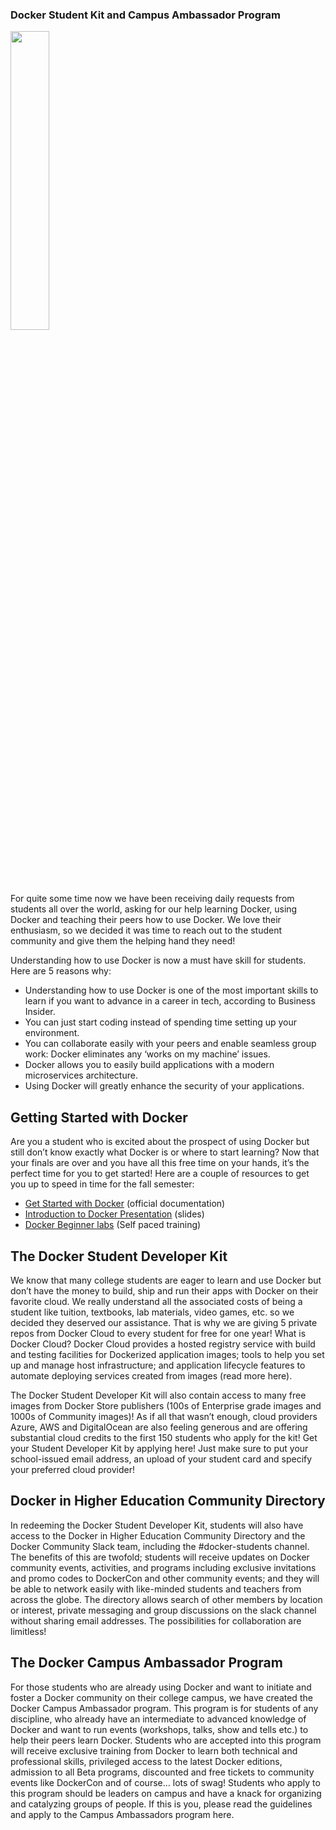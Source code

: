 ### Docker Student Kit and Campus Ambassador Program

<img width="35%" height="35%" src="https://i1.wp.com/blog.docker.com/wp-content/uploads/adc1a6ad-e95f-4fae-ab59-8c7a23244cfc-1.jpg?resize=676%2C531&ssl=1">

For quite some time now we have been receiving daily requests from students all over the world, asking for our help learning Docker, using Docker and teaching their peers how to use Docker. We love their enthusiasm, so we decided it was time to reach out to the student community and give them the helping hand they need!

Understanding how to use Docker is now a must have skill for students. Here are 5 reasons why:

- Understanding how to use Docker is one of the most important skills to learn if you want to advance in a career in tech, according to Business Insider.
- You can just start coding instead of spending time setting up your environment.
- You can collaborate easily with your peers and enable seamless group work: Docker eliminates any ‘works on my machine’ issues.
- Docker allows you to easily build applications with a modern microservices architecture.
- Using Docker will greatly enhance the security of your applications.

## Getting Started with Docker
Are you a student who is excited about the prospect of using Docker but still don’t know exactly what Docker is or where to start learning? Now that your finals are over and you have all this free time on your hands, it’s the perfect time for you to get started! Here are a couple of resources to get you up to speed in time for the fall semester:

- [Get Started with Docker](https://docs.docker.com/get-started/) (official documentation)
- [Introduction to Docker Presentation](https://github.com/mikegcoleman/docker101/blob/master/Docker_101_Workshop_DockerCon.pdf) (slides)
- [Docker Beginner labs](http://training.play-with-docker.com/) (Self paced training)

## The Docker Student Developer Kit
We know that many college students are eager to learn and use Docker but don’t have the money to build, ship and run their apps with Docker on their favorite cloud. We really understand all the associated costs of being a student like tuition, textbooks, lab materials, video games, etc. so we decided they deserved our assistance. That is why we are giving 5 private repos from Docker Cloud to every student for free for one year! What is Docker Cloud? Docker Cloud provides a hosted registry service with build and testing facilities for Dockerized application images; tools to help you set up and manage host infrastructure; and application lifecycle features to automate deploying services created from images (read more here).

The Docker Student Developer Kit will also contain access to many free images from Docker Store publishers (100s of Enterprise grade images and 1000s of Community images)! As if all that wasn’t enough, cloud providers Azure, AWS and DigitalOcean are also feeling generous and are offering substantial cloud credits to the first 150 students who apply for the kit! Get your Student Developer Kit by applying here! Just make sure to put your school-issued email address, an upload of your student card and specify your preferred cloud provider!

## Docker in Higher Education Community Directory
In redeeming the Docker Student Developer Kit, students will also have access to the Docker in Higher Education Community Directory and the Docker Community Slack team, including the #docker-students channel. The benefits of this are twofold; students will receive updates on Docker community events, activities, and programs including exclusive invitations and promo codes to DockerCon and other community events; and they will be able to network easily with like-minded students and teachers from across the globe. The directory allows search of other members by location or interest, private messaging and group discussions on the slack channel without sharing email addresses. The possibilities for collaboration are limitless!

## The Docker Campus Ambassador Program
For those students who are already using Docker and want to initiate and foster a Docker community on their college campus, we have created the Docker Campus Ambassador program. This program is for students of any discipline, who already have an intermediate to advanced knowledge of Docker and want to run events (workshops, talks, show and tells etc.) to help their peers learn Docker. Students who are accepted into this program will receive exclusive training from Docker to learn both technical and professional skills, privileged access to the latest Docker editions, admission to all Beta programs, discounted and free tickets to community events like DockerCon and of course… lots of swag!  Students who apply to this program should be leaders on campus and have a knack for organizing and catalyzing groups of people. If this is you, please read the guidelines and apply to the Campus Ambassadors program here.

 

